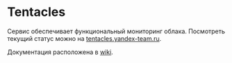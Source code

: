 # Tentacles
Сервис обеспечивает функциональный мониторинг облака. Посмотреть текущий статус можно на [tentacles.yandex-team.ru](https://tentacles.yandex-team.ru/).

Документация расположена в [wiki](https://wiki.yandex-team.ru/runtime-cloud/rtc-sla-tentacles/).
